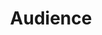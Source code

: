 ---
title: 'Audience'
field: 'dcterms.audience'
slug: 'global-audience'
description: 'A class of entity for whom the resource is intended or useful'
comment: 'select from control list'
required: False
vocabulary: 'global-audience.txt'
module: 'Scope'
cluster: 'Global'
policy: 'Controlled value. Repeat values.'
---